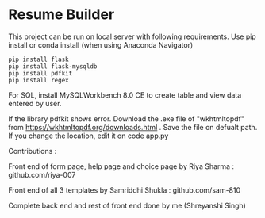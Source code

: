 # Resume Builder

This project can be run on local server with following requirements. Use pip install or conda install (when using Anaconda Navigator)
```
pip install flask
pip install flask-mysqldb
pip install pdfkit
pip install regex
```
For SQL, install MySQLWorkbench 8.0 CE to create table and view data entered by user. 

If the library pdfkit shows error. Download the .exe file of "wkhtmltopdf" from https://wkhtmltopdf.org/downloads.html .
Save the file on defualt path. If you change the location, edit it on code app.py

Contributions : 

Front end of form page, help page and choice page by Riya Sharma : github.com/riya-007

Front end of all 3 templates by Samriddhi Shukla : github.com/sam-810

Complete back end and rest of front end done by me (Shreyanshi Singh)



